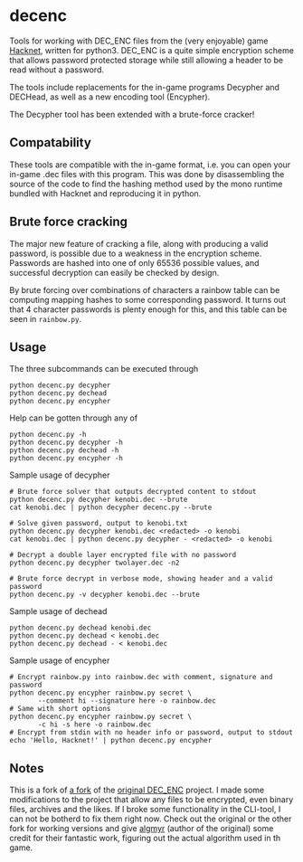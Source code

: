 # decenc

Tools for working with DEC_ENC files from the (very enjoyable) game [Hacknet](https://hacknet-os.com/), written for python3. DEC_ENC is a quite simple encryption scheme that allows password protected storage while still allowing a header to be read without a password.

The tools include replacements for the in-game programs Decypher and DECHead, as well as a new encoding tool (Encypher).

The Decypher tool has been extended with a brute-force cracker!

## Compatability

These tools are compatible with the in-game format, i.e. you can open your in-game .dec files with this program. This was done by disassembling the source of the code to find the hashing method used by the mono runtime bundled with Hacknet and reproducing it in python.

## Brute force cracking

The major new feature of cracking a file, along with producing a valid password, is possible due to a weakness in the encryption scheme. Passwords are hashed into one of only 65536 possible values, and successful decryption can easily be checked by design.

By brute forcing over combinations of characters a rainbow table can be computing mapping hashes to some corresponding password. It turns out that 4 character passwords is plenty enough for this, and this table can be seen in `rainbow.py`.

## Usage

The three subcommands can be executed through

    python decenc.py decypher
    python decenc.py dechead
    python decenc.py encypher

Help can be gotten through any of

    python decenc.py -h
    python decenc.py decypher -h
    python decenc.py dechead -h
    python decenc.py encypher -h

Sample usage of decypher

    # Brute force solver that outputs decrypted content to stdout
    python decenc.py decypher kenobi.dec --brute
    cat kenobi.dec | python decypher decenc.py --brute

    # Solve given password, output to kenobi.txt
    python decenc.py decypher kenobi.dec <redacted> -o kenobi
    cat kenobi.dec | python decenc.py decypher - <redacted> -o kenobi

    # Decrypt a double layer encrypted file with no password
    python decenc.py decypher twolayer.dec -n2
    
    # Brute force decrypt in verbose mode, showing header and a valid password
    python decenc.py -v decypher kenobi.dec --brute

Sample usage of dechead

    python decenc.py dechead kenobi.dec
    python decenc.py dechead < kenobi.dec
    python decenc.py dechead - < kenobi.dec

Sample usage of encypher
    
    # Encrypt rainbow.py into rainbow.dec with comment, signature and password
    python decenc.py encypher rainbow.py secret \
           --comment hi --signature here -o rainbow.dec
    # Same with short options
    python decenc.py encypher rainbow.py secret \
           -c hi -s here -o rainbow.dec
    # Encrypt from stdin with no header info or password, output to stdout
    echo 'Hello, Hacknet!' | python decenc.py encypher

## Notes
This is a fork of [a fork](https://github.com/not-pyroman/decenc) of the [original DEC_ENC](https://github.com/algmyr/decenc) project. I made some modifications to the project that allow any files to be encrypted, even binary files, archives and the likes. If I broke some functionality in the CLI-tool, I can not be botherd to fix them right now. Check out the original or the other fork for working versions and give [algmyr](https://github.com/algmyr) (author of the original) some credit for their fantastic work, figuring out the actual algorithm used in th game.
